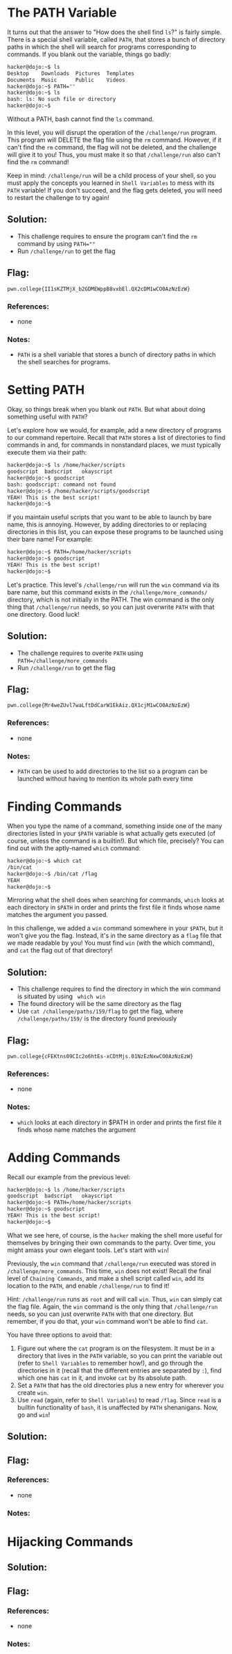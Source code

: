 # The PATH Variable 

It turns out that the answer to "How does the shell find `ls`?" is fairly simple. There is a special shell variable, called `PATH`, that stores a bunch of directory paths in which the shell will search for programs corresponding to commands. If you blank out the variable, things go badly:
```sh
hacker@dojo:~$ ls
Desktop    Downloads  Pictures  Templates
Documents  Music      Public    Videos
hacker@dojo:~$ PATH=""
hacker@dojo:~$ ls
bash: ls: No such file or directory
hacker@dojo:~$
```
Without a PATH, bash cannot find the `ls` command.

In this level, you will disrupt the operation of the `/challenge/run` program. This program will DELETE the flag file using the `rm` command. However, if it can't find the `rm` command, the flag will not be deleted, and the challenge will give it to you! Thus, you must make it so that `/challenge/run` also can't find the `rm` command!

Keep in mind: `/challenge/run` will be a child process of your shell, so you must apply the concepts you learned in `Shell Variables` to mess with its `PATH` variable! If you don't succeed, and the flag gets deleted, you will need to restart the challenge to try again!

## Solution:

- This challenge requires to ensure the program can't find the `rm` command by using `PATH=""`
- Run `/challenge/run` to get the flag
  
## Flag:

```
pwn.college{II1sKZTMjX_b2GDMEWppB8vxbEl.QX2cDM1wCO0AzNzEzW}
```

### References:

- none

### Notes:

- `PATH` is a shell variable that stores a bunch of directory paths in which the shell searches for programs.

# Setting PATH

Okay, so things break when you blank out `PATH`. But what about doing something useful with `PATH`?

Let's explore how we would, for example, add a new directory of programs to our command repertoire. Recall that `PATH` stores a list of directories to find commands in and, for commands in nonstandard places, we must typically execute them via their path:
```sh
hacker@dojo:~$ ls /home/hacker/scripts
goodscript	badscript	okayscript
hacker@dojo:~$ goodscript
bash: goodscript: command not found
hacker@dojo:~$ /home/hacker/scripts/goodscript
YEAH! This is the best script!
hacker@dojo:~$
```
If you maintain useful scripts that you want to be able to launch by bare name, this is annoying. However, by adding directories to or replacing directories in this list, you can expose these programs to be launched using their bare name! For example:
```sh
hacker@dojo:~$ PATH=/home/hacker/scripts
hacker@dojo:~$ goodscript
YEAH! This is the best script!
hacker@dojo:~$
```
Let's practice. This level's `/challenge/run` will run the `win` command via its bare name, but this command exists in the `/challenge/more_commands/` directory, which is not initially in the PATH. The win command is the only thing that `/challenge/run` needs, so you can just overwrite `PATH` with that one directory. Good luck!

## Solution:

- The challenge requires to overite `PATH` using `PATH=/challenge/more_commands`
- Run `/challenge/run` to get the flag 

## Flag:

```
pwn.college{Mr4weZUvl7waLftDdCarW1EkAiz.QX1cjM1wCO0AzNzEzW}
```

### References:

- none

### Notes:

- `PATH` can be used to add directories to the list so a program can be launched without having to mention its whole path every time

# Finding Commands 

When you type the name of a command, something inside one of the many directories listed in your `$PATH` variable is what actually gets executed (of course, unless the command is a builtin!). But which file, precisely? You can find out with the aptly-named `which` command:
```sh
hacker@dojo:~$ which cat
/bin/cat
hacker@dojo:~$ /bin/cat /flag
YEAH
hacker@dojo:~$
```
Mirroring what the shell does when searching for commands, `which` looks at each directory in `$PATH` in order and prints the first file it finds whose name matches the argument you passed.

In this challenge, we added a `win` command somewhere in your `$PATH`, but it won't give you the flag. Instead, it's in the same directory as a `flag` file that we made readable by you! You must find `win` (with the which command), and `cat` the flag out of that directory!

## Solution:

- This challenge requires to find the directory in which the win command is situated by using ` which win`
- The found directory will be the same directory as the flag
- Use `cat /challenge/paths/159/flag` to get the flag, where `/challenge/paths/159/` is the directory found previously 

## Flag:

```
pwn.college{cFEKtns09CIc2o6htEs-xCDtMjs.01NzEzNxwCO0AzNzEzW}
```

### References:

- none

### Notes:

- `which` looks at each directory in $PATH in order and prints the first file it finds whose name matches the argument


# Adding Commands 

Recall our example from the previous level:
```sh
hacker@dojo:~$ ls /home/hacker/scripts
goodscript	badscript	okayscript
hacker@dojo:~$ PATH=/home/hacker/scripts
hacker@dojo:~$ goodscript
YEAH! This is the best script!
hacker@dojo:~$
```
What we see here, of course, is the `hacker` making the shell more useful for themselves by bringing their own commands to the party. Over time, you might amass your own elegant tools. Let's start with `win`!

Previously, the `win` command that `/challenge/run` executed was stored in `/challenge/more_commands`. This time, `win` does not exist! Recall the final level of `Chaining Commands`, and make a shell script called `win`, add its location to the `PATH`, and enable `/challenge/run` to find it!

Hint: `/challenge/run` runs as `root` and will call `win`. Thus, `win` can simply cat the flag file. Again, the `win` command is the only thing that `/challenge/run` needs, so you can just overwrite `PATH` with that one directory. But remember, if you do that, your `win` command won't be able to find `cat`.

You have three options to avoid that:

1. Figure out where the `cat` program is on the filesystem. It must be in a directory that lives in the `PATH` variable, so you can print the variable out (refer to `Shell Variables` to remember how!), and go through the directories in it (recall that the different entries are separated by `:`), find which one has `cat` in it, and invoke `cat` by its absolute path.
2. Set a `PATH` that has the old directories plus a new entry for wherever you create `win`.
3. Use `read` (again, refer to `Shell Variables`) to read `/flag`. Since `read` is a builtin functionality of `bash`, it is unaffected by `PATH` shenanigans.
Now, go and `win`!

## Solution:

## Flag:

### References:

- none

### Notes:

# Hijacking Commands 

## Solution:

## Flag:

### References:

- none

### Notes:
